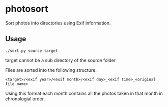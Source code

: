 # photosort

Sort photos into directories using Exif information.

## Usage

`./sort.py source target`

target cannot be a sub directory of the source folder

Files are sorted into the following structure.

`<target>/<exif year>/<exif month>/<exif day>_<exif time>_<original file name>`

Using this format each month contains all the photos taken in that month in chronologial order.
